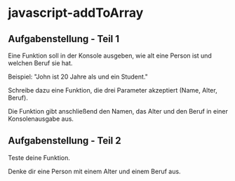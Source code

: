 # javascript-addToArray

## Aufgabenstellung - Teil 1
Eine Funktion soll in der Konsole ausgeben, wie alt eine Person ist und welchen Beruf sie hat.

Beispiel: "John ist 20 Jahre als und ein Student."

Schreibe dazu eine Funktion, die drei Parameter akzeptiert (Name, Alter, Beruf).

Die Funktion gibt anschließend den Namen, das Alter und den Beruf in einer Konsolenausgabe aus.

## Aufgabenstellung - Teil 2
Teste deine Funktion.

Denke dir eine Person mit einem Alter und einem Beruf aus.
